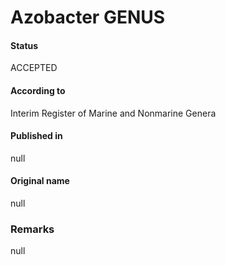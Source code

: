 # Azobacter GENUS

#### Status
ACCEPTED

#### According to
Interim Register of Marine and Nonmarine Genera

#### Published in
null

#### Original name
null

### Remarks
null